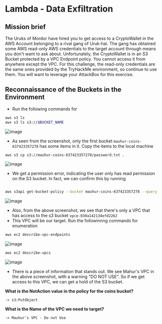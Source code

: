 # Lambda - Data Exfiltration

## Mission brief
The Uruks of Mordor have hired you to get access to a CryptoWallet in the AWS Account belonging to a rival gang of Uruk-hai. The gang has obtained some AWS read-only AWS credentials to the target account through means you don't want to ask about. Unfortunately, the CryptoWallet is in an S3 Bucket protected by a VPC Endpoint policy. You cannot access it from anywhere except the VPC.
For this challenge, the read-only credentials are the same ones provided by the TryHackMe environment, so continue to use them. You will want to leverage your AttackBox for this exercise. 

## Reconnaissance of the Buckets in the Environment
- Run the following commands for 

```bash
aws s3 ls
aws s3 ls s3://$BUCKET_NAME
```
![image](https://github.com/user-attachments/assets/ddd7e771-ad06-48af-a856-848a696de384)

- As seen from the screenshot, only the first bucket `mauhur-coins-637423357278` has some items in it. Copy the items to the local machine

```bash
aws s3 cp s3://mauhur-coins-637423357278/password.txt .
```

![image](https://github.com/user-attachments/assets/70401c1d-4b32-434e-8e84-a596000ec7f0)

- We get a permission error, indicating the user only has read permission on the S3 bucket. In fact, we can confirm this by running

```bash

aws s3api get-bucket-policy --bucket mauhur-coins-637423357278 --query Policy --ouput text | jq .
```

![image](https://github.com/user-attachments/assets/cea07b8e-d93c-4033-a7eb-4236a2d18aaf)

- Also, from the above screenshot, we see that there's only a VPC that has access to the s3 bucket `vpce-030a142134efd2262`
- This VPC will be our target. Run the followinnng commands for enumeration

```bash
aws ec2 describe-vpc-endpoints
```

![image](https://github.com/user-attachments/assets/50f4a6c3-a292-4699-ba10-0e66632d5b0b)

```bash
aws ec2 describe-vpcs
```

![image](https://github.com/user-attachments/assets/6920b218-6251-4d89-995a-3c58ff7491af)

- There is a piece of information that stands out. We see Mahur's VPC in the above screenshot, with a warning "DO NOT USE". So if we get access to this VPC, we can get a hold of the S3 bucket.

**What is the NotAction value in the policy for the coins bucket?**

`-> s3:PutObject`

**What is the Name of the VPC we need to target?**

`-> Mauhur's VPC - Do not Use`


